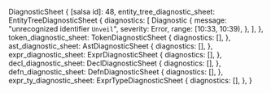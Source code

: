 DiagnosticSheet {
    [salsa id]: 48,
    entity_tree_diagnostic_sheet: EntityTreeDiagnosticSheet {
        diagnostics: [
            Diagnostic {
                message: "unrecognized identifier `Unveil`",
                severity: Error,
                range: [10:33, 10:39),
            },
        ],
    },
    token_diagnostic_sheet: TokenDiagnosticSheet {
        diagnostics: [],
    },
    ast_diagnostic_sheet: AstDiagnosticSheet {
        diagnostics: [],
    },
    expr_diagnostic_sheet: ExprDiagnosticSheet {
        diagnostics: [],
    },
    decl_diagnostic_sheet: DeclDiagnosticSheet {
        diagnostics: [],
    },
    defn_diagnostic_sheet: DefnDiagnosticSheet {
        diagnostics: [],
    },
    expr_ty_diagnostic_sheet: ExprTypeDiagnosticSheet {
        diagnostics: [],
    },
}
